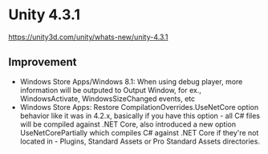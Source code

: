 # Unity 4.3.1
https://unity3d.com/unity/whats-new/unity-4.3.1

## Improvement

<ul>
<li>Windows Store Apps/Windows 8.1: When using debug player, more information will be outputed to Output Window, for ex., WindowsActivate, WindowsSizeChanged events, etc</li>
<li>Windows Store Apps: Restore CompilationOverrides.UseNetCore option behavior like it was in 4.2.x, basically if you have this option - all C# files will be compiled against .NET Core, also introduced a new option UseNetCorePartially which compiles C# against .NET Core if they're not located in - Plugins, Standard Assets or Pro Standard Assets directories.</li>
</ul>
